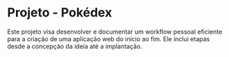 # Projeto - Pokédex
Este projeto visa desenvolver e documentar um workflow pessoal eficiente para a criação de uma aplicação web do início ao fim. Ele inclui etapas desde a concepção da ideia até a implantação.
